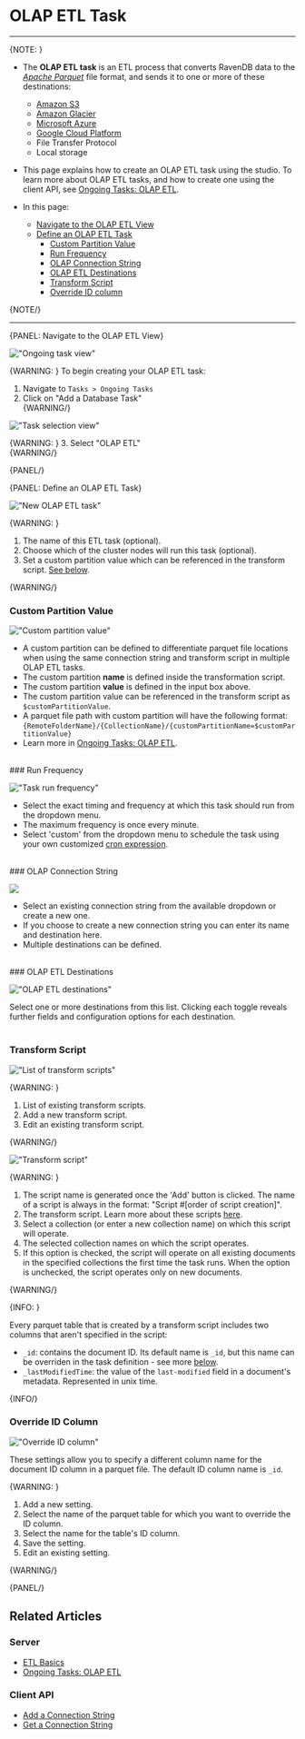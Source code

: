 ﻿# OLAP ETL Task

---

{NOTE: }

* The **OLAP ETL task** is an ETL process that converts RavenDB data to the 
[_Apache Parquet_](https://parquet.apache.org/documentation/latest/) file format, and sends 
it to one or more of these destinations:  
  * [Amazon S3](https://aws.amazon.com/s3/)
  * [Amazon Glacier](https://aws.amazon.com/glacier/)
  * [Microsoft Azure](https://azure.microsoft.com/)
  * [Google Cloud Platform](https://cloud.google.com/)
  * File Transfer Protocol
  * Local storage

* This page explains how to create an OLAP ETL task using the studio. To 
learn more about OLAP ETL tasks, and how to create one using the client API, 
see [Ongoing Tasks: OLAP ETL](../../../../server/ongoing-tasks/etl/olap).

* In this page:  
  * [Navigate to the OLAP ETL View](../../../../studio/database/tasks/ongoing-tasks/olap-etl-task#navigate-to-the-olap-etl-view)
  * [Define an OLAP ETL Task](../../../../studio/database/tasks/ongoing-tasks/olap-etl-task#define-an-olap-etl-task)
      * [Custom Partition Value](../../../../studio/database/tasks/ongoing-tasks/olap-etl-task#custom-partition-value)
      * [Run Frequency](../../../../studio/database/tasks/ongoing-tasks/olap-etl-task#run-frequency)
      * [OLAP Connection String](../../../../studio/database/tasks/ongoing-tasks/olap-etl-task#olap-connection-string)
      * [OLAP ETL Destinations](../../../../studio/database/tasks/ongoing-tasks/olap-etl-task#olap-etl-destinations)
      * [Transform Script](../../../../studio/database/tasks/ongoing-tasks/olap-etl-task#transform-script)
      * [Override ID column](../../../../studio/database/tasks/ongoing-tasks/olap-etl-task#override-id-column)

{NOTE/}

---

{PANEL: Navigate to the OLAP ETL View}

!["Ongoing task view"](images/olap-etl-1.png "Ongoing task view")

{WARNING: }
To begin creating your OLAP ETL task:  

1. Navigate to `Tasks > Ongoing Tasks`  
2. Click on "Add a Database Task"  
{WARNING/}

!["Task selection view"](images/olap-etl-2.png "Task selection view")

{WARNING: }
3. Select "OLAP ETL"  
{WARNING/}

{PANEL/}

{PANEL: Define an OLAP ETL Task}

!["New OLAP ETL task"](images/olap-etl-3_1.png "New OLAP ETL task view")

{WARNING: }

1. The name of this ETL task (optional).  
2. Choose which of the cluster nodes will run this task (optional).  
3. Set a custom partition value which can be referenced in the transform script. [See below](../../../../studio/database/tasks/ongoing-tasks/olap-etl-task#custom-partition-value).  

{WARNING/}
<br/>
### Custom Partition Value

!["Custom partition value"](images/olap-etl-7.png "Custom partition value")

* A custom partition can be defined to differentiate parquet file locations when 
using the same connection string and transform script in multiple OLAP ETL tasks.  
* The custom partition **name** is defined inside the transformation script.  
* The custom partition **value** is defined in the input box above.  
* The custom partition value can be referenced in the transform script as 
`$customPartitionValue`.  
* A parquet file path with custom partition will have the following format: `{RemoteFolderName}/{CollectionName}/{customPartitionName=$customPartitionValue}`  
* Learn more in [Ongoing Tasks: OLAP ETL](../../../../server/ongoing-tasks/etl/olap#the-custom-partition-value).  
<br/>
### Run Frequency

!["Task run frequency"](images/olap-etl-3.png "Task run frequency")

* Select the exact timing and frequency at which this task should run from the dropdown menu.  
* The maximum frequency is once every minute.  
* Select 'custom' from the dropdown menu to schedule the task using your own customized 
[cron expression](https://docs.oracle.com/cd/E12058_01/doc/doc.1014/e12030/cron_expressions.htm).  
<br/>
### OLAP Connection String

![](images/olap-etl-4.png)

* Select an existing connection string from the available dropdown or create a new one.  
* If you choose to create a new connection string you can enter its name and destination here.  
* Multiple destinations can be defined.  
<br/>
### OLAP ETL Destinations

!["OLAP ETL destinations"](images/olap-etl-3_2.png "OLAP ETL destinations")

Select one or more destinations from this list. Clicking each toggle reveals further 
fields and configuration options for each destination.  
<br/>
### Transform Script

!["List of transform scripts"](images/olap-etl-9.png "List of transform scripts")

{WARNING: }

1. List of existing transform scripts.  
2. Add a new transform script.  
2. Edit an existing transform script.  

{WARNING/}

!["Transform script"](images/olap-etl-6.png "Transform script")

{WARNING: }

1. The script name is generated once the 'Add' button is clicked. The name of a script 
is always in the format: "Script #[order of script creation]".  
2. The transform script. Learn more about these scripts [here](../../../../server/ongoing-tasks/etl/raven#transformation-script-options).  
3. Select a collection (or enter a new collection name) on which this script will operate.  
4. The selected collection names on which the script operates.  
5. If this option is checked, the script will operate on all existing documents in the 
specified collections the first time the task runs. When the option is unchecked, the 
script operates only on new documents.  

{WARNING/}

{INFO: }

Every parquet table that is created by a transform script includes two columns that 
aren't specified in the script:  

* `_id`: contains the document ID. Its default name is `_id`, but this name can be 
overriden in the task definition - see more [below](../../../../studio/database/tasks/ongoing-tasks/olap-etl-task#override-id-column).  
* `_lastModifiedTime`: the value of the `last-modified` field in a document's 
metadata. Represented in unix time.  

{INFO/}
<br/>
### Override ID Column

!["Override ID column"](images/olap-etl-8.png "Override ID column")

These settings allow you to specify a different column name for the document ID column 
in a parquet file. The default ID column name is `_id`.  

{WARNING: }

1. Add a new setting.  
2. Select the name of the parquet table for which you want to override the ID column.  
3. Select the name for the table's ID column.  
4. Save the setting.  
5. Edit an existing setting.  

{WARNING/}

{PANEL/}

## Related Articles

### Server

- [ETL Basics](../../../../server/ongoing-tasks/etl/raven)  
- [Ongoing Tasks: OLAP ETL](../../../../server/ongoing-tasks/etl/olap)  

### Client API

- [Add a Connection String](../../../../client-api/operations/maintenance/connection-strings/add-connection-string)  
- [Get a Connection String](../../../../client-api/operations/maintenance/connection-strings/get-connection-string)  
